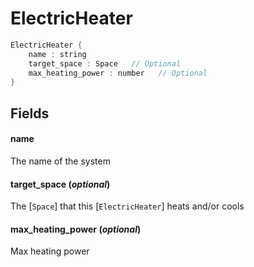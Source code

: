 # ElectricHeater



```rs
ElectricHeater {
	name : string
	target_space : Space   // Optional
	max_heating_power : number   // Optional
}
```

## Fields



#### name

  The name of the system




#### target_space  (*optional*)

  The [`Space`] that this [`ElectricHeater`] heats and/or
  cools




#### max_heating_power  (*optional*)

  Max heating power




